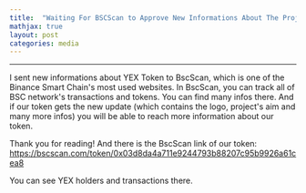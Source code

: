```yaml
---
title:  "Waiting For BSCScan to Approve New Informations About The Project"
mathjax: true
layout: post
categories: media
---
```

---
I sent new informations about YEX Token to BscScan, which is one of the Binance Smart Chain's most used websites. In BscScan, you can track all of BSC network's transactions and tokens. You can find many infos there. And if our token gets the new update (which contains the logo, project's aim and many more infos) you will be able to reach more information about our token.

Thank you for reading! And there is the BscScan link of our token: https://bscscan.com/token/0x03d8da4a711e9244793b88207c95b9926a61cea8

You can see YEX holders and transactions there.
